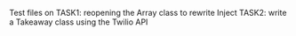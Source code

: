 Test files on
TASK1: reopening the Array class to rewrite Inject
TASK2: write a Takeaway class using the Twilio API
